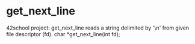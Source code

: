 # get_next_line

42school project: get_next_line reads a string delimited by '\n' from given file descriptor (fd).
char *get_next_line(int fd);
